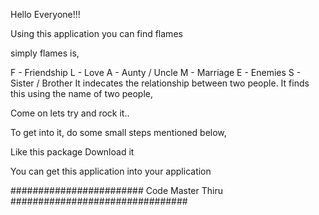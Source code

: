 Hello Everyone!!!

Using this application you can find flames

simply flames is,

F - Friendship
L - Love
A - Aunty / Uncle
M - Marriage
E - Enemies
S - Sister / Brother
It indecates the relationship between two people. It finds this using the name of two people,

Come on lets try and rock it..

To get into it, do some small steps mentioned below,

Like this package
Download it

You can get this application into your application

######################## Code Master Thiru ################################
